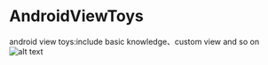 # AndroidViewToys
android view toys:include basic knowledge、custom view and so on
![alt text](http://pfile.cn/upwjwb)
